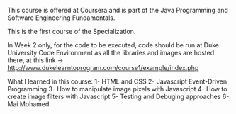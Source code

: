 This course is offered at Coursera and is part of the Java Programming and Software Engineering Fundamentals.

This is the first course of the Specialization.

In Week 2 only, for the code to be executed, code should be run at Duke University Code Environment as all the libraries and images are hosted there, at this link -> http://www.dukelearntoprogram.com/course1/example/index.php


What I learned in this course:
1- HTML and CSS
2- Javascript Event-Driven Programming
3- How to manipulate image pixels with Javascript
4- How to create image filters with Javascript
5- Testing and Debuging approaches
6- Mai Mohamed